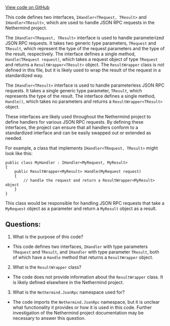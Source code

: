[View code on GitHub](https://github.com/NethermindEth/nethermind/src/Nethermind/Nethermind.Merge.Plugin/Handlers/IHandler.cs)

This code defines two interfaces, `IHandler<TRequest, TResult>` and `IHandler<TResult>`, which are used to handle JSON RPC requests in the Nethermind project. 

The `IHandler<TRequest, TResult>` interface is used to handle parameterized JSON RPC requests. It takes two generic type parameters, `TRequest` and `TResult`, which represent the type of the request parameters and the type of the result, respectively. The interface defines a single method, `Handle(TRequest request)`, which takes a request object of type `TRequest` and returns a `ResultWrapper<TResult>` object. The `ResultWrapper` class is not defined in this file, but it is likely used to wrap the result of the request in a standardized way.

The `IHandler<TResult>` interface is used to handle parameterless JSON RPC requests. It takes a single generic type parameter, `TResult`, which represents the type of the result. The interface defines a single method, `Handle()`, which takes no parameters and returns a `ResultWrapper<TResult>` object.

These interfaces are likely used throughout the Nethermind project to define handlers for various JSON RPC requests. By defining these interfaces, the project can ensure that all handlers conform to a standardized interface and can be easily swapped out or extended as needed. 

For example, a class that implements `IHandler<TRequest, TResult>` might look like this:

```
public class MyHandler : IHandler<MyRequest, MyResult>
{
    public ResultWrapper<MyResult> Handle(MyRequest request)
    {
        // handle the request and return a ResultWrapper<MyResult> object
    }
}
```

This class would be responsible for handling JSON RPC requests that take a `MyRequest` object as a parameter and return a `MyResult` object as a result.
## Questions: 
 1. What is the purpose of this code?
- This code defines two interfaces, `IHandler` with type parameters `TRequest` and `TResult`, and `IHandler` with type parameter `TResult`, both of which have a `Handle` method that returns a `ResultWrapper` object.

2. What is the `ResultWrapper` class?
- The code does not provide information about the `ResultWrapper` class. It is likely defined elsewhere in the Nethermind project.

3. What is the `Nethermind.JsonRpc` namespace used for?
- The code imports the `Nethermind.JsonRpc` namespace, but it is unclear what functionality it provides or how it is used in this code. Further investigation of the Nethermind project documentation may be necessary to answer this question.